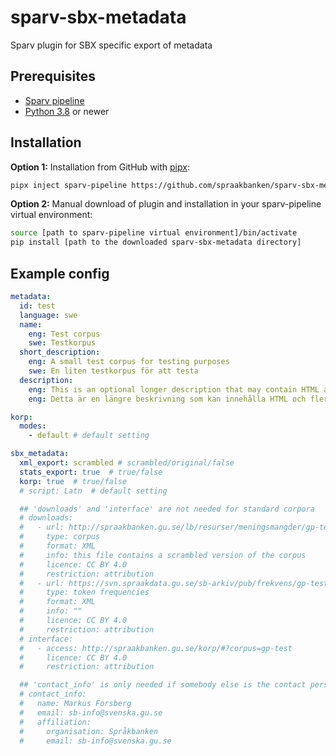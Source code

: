 # sparv-sbx-metadata
Sparv plugin for SBX specific export of metadata


## Prerequisites

* [Sparv pipeline](https://github.com/spraakbanken/sparv-pipeline)
* [Python 3.8](https://python.org/) or newer

## Installation

**Option 1:** Installation from GitHub with [pipx](https://pipxproject.github.io/pipx/):
```bash
pipx inject sparv-pipeline https://github.com/spraakbanken/sparv-sbx-metadata/archive/latest.tar.gz
```

**Option 2:** Manual download of plugin and installation in your sparv-pipeline virtual environment:
```bash
source [path to sparv-pipeline virtual environment]/bin/activate
pip install [path to the downloaded sparv-sbx-metadata directory]
```


## Example config
```yaml
metadata:
  id: test
  language: swe
  name:
    eng: Test corpus
    swe: Testkorpus
  short_description:
    eng: A small test corpus for testing purposes
    swe: En liten testkorpus för att testa
  description:
    eng: This is an optional longer description that may contain HTML and multiple sentences.
    eng: Detta är en längre beskrivning som kan innehålla HTML och flera meningar.

korp:
  modes:
    - default # default setting

sbx_metadata:
  xml_export: scrambled # scrambled/original/false
  stats_export: true  # true/false
  korp: true  # true/false
  # script: Latn  # default setting

  ## 'downloads' and 'interface' are not needed for standard corpora
  # downloads:
  #   - url: http://spraakbanken.gu.se/lb/resurser/meningsmangder/gp-test.xml.bz2
  #     type: corpus
  #     format: XML
  #     info: this file contains a scrambled version of the corpus
  #     licence: CC BY 4.0
  #     restriction: attribution
  #   - url: https://svn.spraakdata.gu.se/sb-arkiv/pub/frekvens/gp-test.csv
  #     type: token frequencies
  #     format: XML
  #     info: ""
  #     licence: CC BY 4.0
  #     restriction: attribution
  # interface:
  #   - access: http://spraakbanken.gu.se/korp/#?corpus=gp-test
  #     licence: CC BY 4.0
  #     restriction: attribution

  ## 'contact_info' is only needed if somebody else is the contact person for the corpus
  # contact_info:
  #   name: Markus Forsberg
  #   email: sb-info@svenska.gu.se
  #   affiliation:
  #     organisation: Språkbanken
  #     email: sb-info@svenska.gu.se
```
